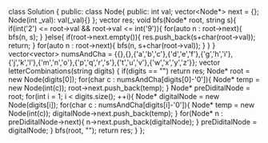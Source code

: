 <!--
 * @Author: your name
 * @Date: 2020-10-30 18:41:44
 * @LastEditTime: 2020-11-09 10:50:35
 * @LastEditors: Please set LastEditors
 * @Description: In User Settings Edit
 * @FilePath: /projects/leetcode/17. 电话号码的字母组合.md
-->
class Solution {
public:
    class Node{
    public:
        int val;
        vector<Node*> next = {};
        Node(int _val): val(_val){}
    };
    vector<string> res;
    void bfs(Node* root, string s){
        if(int('2') <= root->val && root->val <= int('9')){
            for(auto n : root->next){
                bfs(n, s);
            }
        }else{
            if(root->next.empty()){
                res.push_back(s+char(root->val));
                return;
            }
            for(auto n : root->next){
                bfs(n, s+char(root->val));
            }
        }
    }
    vector<vector<char>> numsAndCha = {{},{},{'a','b','c'},{'d','e','f'},{'g','h','i'},{'j','k','l'},{'m','n','o'},{'p','q','r','s'},{'t','u','v'},{'w','x','y','z'}};
    vector<string> letterCombinations(string digits) {
        if(digits == "") return res;
        Node* root = new Node(digits[0]);
        for(char c : numsAndCha[digits[0]-'0']){
            Node* temp = new Node(int(c));
            root->next.push_back(temp);
        }
        Node* preDiditalNode = root;
        for(int i = 1; i < digits.size(); ++i){
            Node* digitalNode = new Node(digits[i]);
            for(char c : numsAndCha[digits[i]-'0']){
                Node* temp = new Node(int(c));
                digitalNode->next.push_back(temp);
            }
            for(Node* n : preDiditalNode->next){
                n->next.push_back(digitalNode);
            }
            preDiditalNode = digitalNode;
        }
        bfs(root, "");
        return res;
    }
};